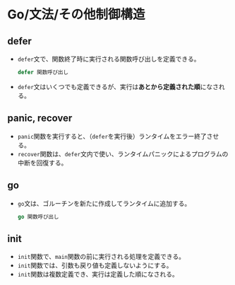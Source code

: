 # Go/文法/その他制御構造

## defer

- `defer`文で、関数終了時に実行される関数呼び出しを定義できる。

  ```go
  defer 関数呼び出し
  ```

- `defer`文はいくつでも定義できるが、実行は**あとから定義された順**になされる。

## panic, recover

- `panic`関数を実行すると、（`defer`を実行後）ランタイムをエラー終了させる。
- `recover`関数は、`defer`文内で使い、ランタイムパニックによるプログラムの中断を回復する。

## go

- `go`文は、ゴルーチンを新たに作成してランタイムに追加する。

  ```go
  go 関数呼び出し
  ```

## init

- `init`関数で、`main`関数の前に実行される処理を定義できる。
- `init`関数では、引数も戻り値も定義しないようにする。
- `init`関数は複数定義でき、実行は定義した順になされる。
